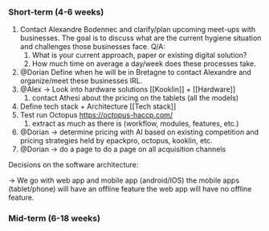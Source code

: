 ### Short-term (4-6 weeks)

1. Contact Alexandre Bodennec and clarify/plan upcoming meet-ups with businesses. 
		The goal is to discuss what are the current hygiene situation and challenges those businesses face.
	Q/A:
	1. What is your current approach, paper or existing digital solution?
	2. How much time on average a day/week does these processes take.
2. @Dorian Define when he will be in Bretagne to contact Alexandre and organize/meet these businesses IRL.
3. @Alex -> Look into hardware solutions [[Kooklin]] + [[Hardware]] 
	1. contact Athesi about the pricing on the tablets (all the models)
4. Define tech stack + Architecture [[Tech stack]]
5. Test run Octopus https://octopus-haccp.com/ 
	1. extract as much as there is (workflow, modules, features, etc.)
6. @Dorian -> determine pricing with AI based on existing competition and pricing strategies held by epackpro, octopus, kooklin, etc.
7. @Dorian -> do a page to do a page on all acquisition channels


Decisions on the software architecture:

-> We go with web app and mobile app (android/IOS)
	the mobile apps (tablet/phone) will have an offline feature
	the web app will have no offline feature.
### Mid-term (6-18 weeks)

